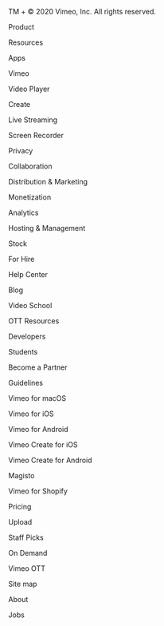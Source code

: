 TM + © 2020 Vimeo, Inc. All rights reserved.

Product

Resources

Apps

Vimeo

Video Player

Create

Live Streaming

Screen Recorder

Privacy

Collaboration

Distribution & Marketing

Monetization

Analytics

Hosting & Management

Stock

For Hire

Help Center

Blog

Video School

OTT Resources

Developers

Students

Become a Partner

Guidelines

Vimeo for macOS

Vimeo for iOS

Vimeo for Android

Vimeo Create for iOS

Vimeo Create for Android

Magisto

Vimeo for Shopify

Pricing

Upload

Staff Picks

On Demand

Vimeo OTT

Site map

About

Jobs

